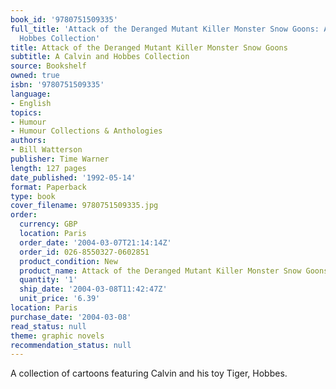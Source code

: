 ```yaml
---
book_id: '9780751509335'
full_title: 'Attack of the Deranged Mutant Killer Monster Snow Goons: A Calvin and
  Hobbes Collection'
title: Attack of the Deranged Mutant Killer Monster Snow Goons
subtitle: A Calvin and Hobbes Collection
source: Bookshelf
owned: true
isbn: '9780751509335'
language:
- English
topics:
- Humour
- Humour Collections & Anthologies
authors:
- Bill Watterson
publisher: Time Warner
length: 127 pages
date_published: '1992-05-14'
format: Paperback
type: book
cover_filename: 9780751509335.jpg
order:
  currency: GBP
  location: Paris
  order_date: '2004-03-07T21:14:14Z'
  order_id: 026-8550327-0602851
  product_condition: New
  product_name: Attack of the Deranged Mutant Killer Monster Snow Goons
  quantity: '1'
  ship_date: '2004-03-08T11:42:47Z'
  unit_price: '6.39'
location: Paris
purchase_date: '2004-03-08'
read_status: null
theme: graphic novels
recommendation_status: null
---
```

A collection of cartoons featuring Calvin and his toy Tiger, Hobbes.
